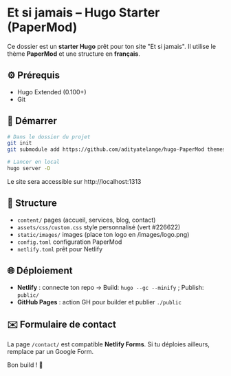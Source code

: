 # Et si jamais – Hugo Starter (PaperMod)

Ce dossier est un **starter Hugo** prêt pour ton site "Et si jamais".
Il utilise le thème **PaperMod** et une structure en **français**.

## ⚙️ Prérequis
- Hugo Extended (0.100+)
- Git

## 🚀 Démarrer
```bash
# Dans le dossier du projet
git init
git submodule add https://github.com/adityatelange/hugo-PaperMod themes/PaperMod

# Lancer en local
hugo server -D
```

Le site sera accessible sur http://localhost:1313

## 🧱 Structure
- `content/` pages (accueil, services, blog, contact)
- `assets/css/custom.css` style personnalisé (vert #226622)
- `static/images/` images (place ton logo en /images/logo.png)
- `config.toml` configuration PaperMod
- `netlify.toml` prêt pour Netlify

## 🌐 Déploiement
- **Netlify** : connecte ton repo → Build: `hugo --gc --minify` ; Publish: `public/`  
- **GitHub Pages** : action GH pour builder et publier `./public`

## ✉️ Formulaire de contact
La page `/contact/` est compatible **Netlify Forms**. Si tu déploies ailleurs, remplace par un Google Form.

Bon build ! 🌿